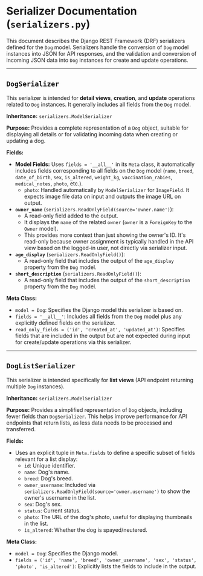 # Serializer Documentation (`serializers.py`)

This document describes the Django REST Framework (DRF) serializers defined for the `Dog` model. Serializers handle the conversion of `Dog` model instances into JSON for API responses, and the validation and conversion of incoming JSON data into `Dog` instances for create and update operations.

---

## `DogSerializer`

This serializer is intended for **detail views**, **creation**, and **update** operations related to `Dog` instances. It generally includes all fields from the `Dog` model.

**Inheritance:** `serializers.ModelSerializer`

**Purpose:** Provides a complete representation of a `Dog` object, suitable for displaying all details or for validating incoming data when creating or updating a dog.

**Fields:**

* **Model Fields:** Uses `fields = '__all__'` in its `Meta` class, it automatically includes fields corresponding to all fields on the `Dog` model (`name`, `breed`, `date_of_birth`, `sex`, `is_altered`, `weight_kg`, `vaccination_rabies`, `medical_notes`, `photo`, etc.).
    * `photo`: Handled automatically by `ModelSerializer` for `ImageField`. It expects image file data on input and outputs the image URL on output.
* **`owner_name`** (`serializers.ReadOnlyField(source='owner.name')`):
    * A read-only field added to the output.
    * It displays the `name` of the related `owner` (`owner` is a `ForeignKey` to the `Owner` model).
    * This provides more context than just showing the owner's ID. It's read-only because owner assignment is typically handled in the API view based on the logged-in user, not directly via serializer input.
* **`age_display`** (`serializers.ReadOnlyField()`):
    * A read-only field that includes the output of the `age_display` property from the `Dog` model.
* **`short_description`** (`serializers.ReadOnlyField()`):
    * A read-only field that includes the output of the `short_description` property from the `Dog` model.

**Meta Class:**

* `model = Dog`: Specifies the Django model this serializer is based on.
* `fields = '__all__'`: Includes all fields from the `Dog` model plus any explicitly defined fields on the serializer.
* `read_only_fields = ('id', 'created_at', 'updated_at')`: Specifies fields that are included in the output but are not expected during input for create/update operations via this serializer.

---

## `DogListSerializer`

This serializer is intended specifically for **list views** (API endpoint returning multiple `Dog` instances).

**Inheritance:** `serializers.ModelSerializer`

**Purpose:** Provides a simplified representation of `Dog` objects, including fewer fields than `DogSerializer`. This helps improve performance for API endpoints that return lists, as less data needs to be processed and transferred.

**Fields:**

* Uses an explicit tuple in `Meta.fields` to define a specific subset of fields relevant for a list display:
    * `id`: Unique identifier.
    * `name`: Dog's name.
    * `breed`: Dog's breed.
    * `owner_username`: Included via `serializers.ReadOnlyField(source='owner.username')` to show the owner's username in the list.
    * `sex`: Dog's sex.
    * `status`: Current status.
    * `photo`: The URL of the dog's photo, useful for displaying thumbnails in the list.
    * `is_altered`: Whether the dog is spayed/neutered.

**Meta Class:**

* `model = Dog`: Specifies the Django model.
* `fields = ('id', 'name', 'breed', 'owner_username', 'sex', 'status', 'photo', 'is_altered')`: Explicitly lists the fields to include in the output.
